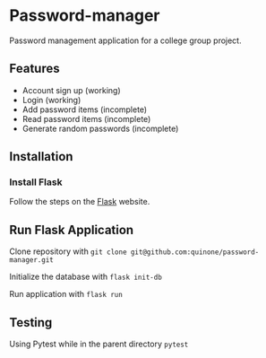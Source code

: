 # Password-manager
Password management application for a college group project. 

## Features
- Account sign up (working)
- Login (working)
- Add password items (incomplete)
- Read password items (incomplete)
- Generate random passwords (incomplete)


## Installation 

### Install Flask

Follow the steps on the [Flask](https://flask.palletsprojects.com/en/3.0.x/installation/) website.

## Run Flask Application
Clone repository with 
```git clone git@github.com:quinone/password-manager.git```

Initialize the database with 
```flask init-db```

Run application with
```flask run```

## Testing 
Using Pytest while in the parent directory
```pytest```

